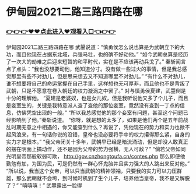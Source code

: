 # 伊甸园2021二路三路四路在哪

### <a href="https://github.com/kjiuo/xiao/issues/1">👉👉👉♥♥点此进入♥观看入口👈👉👉</a>

伊甸园2021二路三路四路在哪
 武曌说道：“慎勇侯怎么说也算是为武朝立下的大功，而且他现在占据东北域，兵强马壮，也的确不好动他。”
    “如今武朝总算是经历了一次大的劫难之后迎来短暂的和平时代，实在是不应该再动兵戈了。”
    秦斩闻言点了点头：“我也没想要动他，他知道分寸。没有做一些过火的事情，但是我总感觉那里有些不对劲儿，但是思来想去又不知道哪里不对劲儿。”
    “有什么不对劲儿，谁不想要将自己的命运掌握在自己手里，这样想也无可厚非，而且他也不是背叛了武朝，只是不愿意在卷入朝廷的权力漩涡之中罢了。”
    对与慎勇侯夏建，武曌倒是十分的理解他。
    “夏建是老婆奴，也是女儿奴，但是我听说他又多了个儿子，而且是妾室生的，关键是我特意派人查了查他的那位妾室，竟然没有查到一丁点的信息，仿佛凭空出现的一般。”
    “所以我总感觉他的那个妾室有问题，甚至这个问题已经影响到了他。”秦斩说道。
    “你呀，就是想的太多了，如果是他们两个是五年前战乱时期无意之中相遇的，你又能查到什么？再说了，凭他现在的势力和实力也掀不起风浪来，有一句话你说的没错，皇帝也没必要将手中的权力攥得那么紧，自身的实力才是根本。”
    “我父帝闭关十多年，武朝早已经是暗流涌动，但是却没人敢真正的摆在明面上搞动作，还不是因为父帝的势力强横，无人可敌？”
    “倘若父帝如同光明皇帝那般软弱可欺，
    http://gov.cnzhongtoufa.cn/contes.php
    那么即便他勤勉有加，为国为民，可是仍然有一群心怀鬼胎并且实力强大的人跳出来反对他。”
    “所以说，我当这个女帝，可以只当武朝的精神领袖，只要我的实力可以力压群雄，那么武朝就不会垮，到时候时机到了生个儿子，培养他当皇帝，我不是又解脱了？”
    “嘻嘻嘻！”
    武曌露出一脸得
